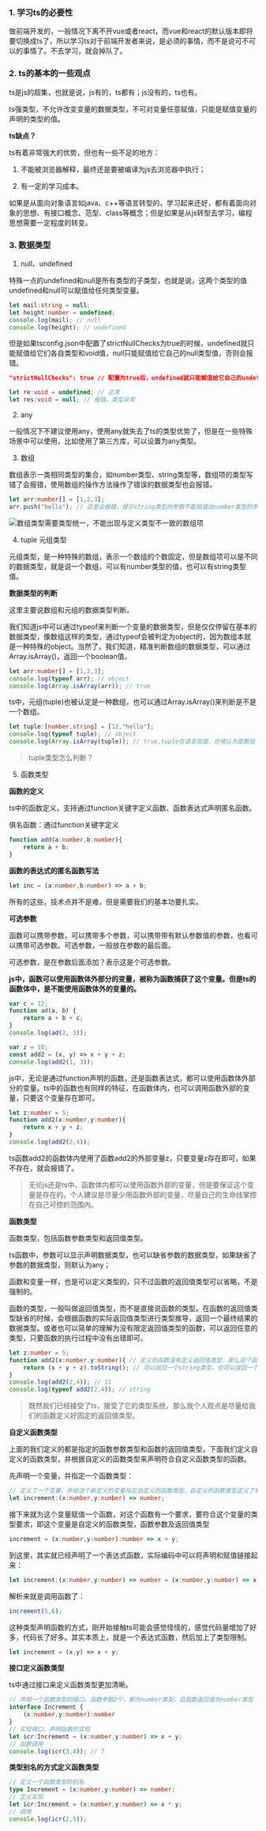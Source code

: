 ### 1. 学习ts的必要性

做前端开发的，一般情况下离不开vue或者react，而vue和react的默认版本即将要切换成ts了，所以学习ts对于前端开发者来说，是必须的事情，而不是说可不可以的事情了。不去学习，就会掉队了。

### 2. ts的基本的一些观点

ts是js的超集，也就是说，js有的，ts都有；js没有的，ts也有。

ts强类型，不允许改变变量的数据类型，不可对变量任意赋值，只能是赋值变量的声明的类型的值。

**ts缺点？**

ts有着非常强大的优势，但也有一些不足的地方：

1. 不能被浏览器解释，最终还是要被编译为js去浏览器中执行；

2. 有一定的学习成本。

如果是从面向对象语言如java、c++等语言转型的，学习起来还好，都有着面向对象的思想、有接口概念、范型、class等概念；但是如果是从js转型去学习，编程思想需要一定程度的转变。

### 3. 数据类型

1. null、undefined

特殊一点的undefined和null是所有类型的子类型，也就是说，这两个类型的值undefined和null可以赋值给任何类型变量。

```ts
let mail:string = null;
let height:number = undefined;
console.log(mail); // null
console.log(height); // undefined
```

但是如果tsconfig.json中配置了strictNullChecks为true的时候，undefined就只能赋值给它们各自类型和void值，null只能赋值给它自己的null类型值，否则会报错。

```json
"strictNullChecks": true // 配置为true后，undefined就只能赋值给它自己的undefined和void类型值，null就只能赋值给它自己的null类型值
```

```ts
let re:void = undefined; // 正常
let res:void = null; // 报错，类型异常
```

2. any

一般情况下不建议使用any，使用any就失去了ts的类型优势了，但是在一些特殊场景中可以使用，比如使用了第三方库，可以设置为any类型。

3. 数组

数组表示一类相同类型的集合，如number类型、string类型等，数组项的类型写错了会报错，使用数组的操作方法操作了错误的数据类型也会报错。

```ts
let arr:number[] = [1,2,3];
arr.push("hello"); // 这里会报错，提示string类型的参数不能赋值给number类型的参数
```

![数组类型需要类型统一，不能出现与定义类型不一致的数组项](./images/i22.png)

4. tuple 元组类型

元组类型，是一种特殊的数组，表示一个数组的个数固定，但是数组项可以是不同的数据类型，就是说一个数组，可以有number类型的值，也可以有string类型值。

**数据类型的判断**

这里主要说数组和元组的数据类型判断。

我们知道js中可以通过typeof来判断一个变量的数据类型，但是仅仅停留在基本的数据类型，像数组这样的类型，通过typeof会被判定为object的，因为数组本就是一种特殊的object。当然了，我们知道，精准判断数组的数据类型，可以通过Array.isArray()，返回一个boolean值。

```ts
let arr:number[] = [1,2,3];
console.log(typeof arr); // object
console.log(Array.isArray(arr)); // true
```

ts中，元组(tuple)也被认定是一种数组，也可以通过Array.isArray()来判断是不是一个数组。

```ts
let tuple:[number,string] = [12,"hello"];
console.log(typeof tuple); // object
console.log(Array.isArray(tuple)); // true,tuple在语言层面，也被认为是数组
```

> tuple类型怎么判断？

5. 函数类型

**函数的定义**

ts中的函数定义，支持通过function关键字定义函数、函数表达式声明匿名函数。

俱名函数：通过function关键字定义

```ts
function add(a:number,b:number){
    return a + b;
}
```

**函数的表达式的匿名函数写法**

```ts
let inc = (a:number,b:number) => a + b;
```

所有的这些，技术点并不是难，但是需要我们的基本功要扎实。

**可选参数**

函数可以携带参数，可以携带多个参数，可以携带带有默认参数值的参数，也看可以携带可选参数。可选参数，一般放在参数的最后面。

可选参数，是在参数后面添加？表示这是个可选参数。

**js中，函数可以使用函数体外部分的变量，被称为函数捕获了这个变量。但是ts的函数体中，是不能使用函数体外的变量的。**

```js
var c = 12;
function ad(a, b) {
    return a + b + c;
}
console.log(ad(2, 3));

var z = 10;
const add2 = (x, y) => x + y + z;
console.log(add2(1, 3));
```
js中，无论是通过function声明的函数，还是函数表达式，都可以使用函数体外部分的变量。ts中的函数也有同样的特征，在函数体内，也可以调用函数外部的变量，只要这个变量存在即可。

```ts
let z:number = 5;
function add2(x:number,y:number){
    return x + y + z;
}
console.log(add2(2,4));
```
ts函数add2的函数体内使用了函数add2的外部变量z，只要变量z存在即可，如果不存在，就会报错了。

> 无论js还是ts中，函数体内都可以使用函数外部的变量，但是要保证这个变量是存在的。个人建议是尽量少用函数外部的变量，尽量自己的生命线掌控在自己可控的范围内。

**函数类型**

函数类型，包括函数参数类型和返回值类型。

ts函数中，参数可以显示声明数据类型，也可以缺省参数的数据类型，如果缺省了参数的数据类型，则默认为any；

函数和变量一样，也是可以定义类型的，只不过函数的返回值类型可以省略，不是强制的。

函数的类型，一般叫做返回值类型，而不是直接说函数的类型。在函数的返回值类型缺省的时候，会根据函数的实际返回值类型进行类型推导，返回一个最终结果的数据类型。或者也可以简单的理解为没有限定返回值类型的函数，可以返回任意的类型，只要函数的执行过程中没有出错即可。

```ts
let z:number = 5;
function add2(x:number,y:number){ // 定义的函数没有定义返回值类型，那么这个函数就可以返回任意类型的值
    return (x + y + z).toString(); // 可以返回一个string类型，也可以返回一个number类型
}
console.log(add2(2,4)); // 11
console.log(typeof add2(2,4)); // string
```

> 既然我们已经接受了ts，接受了它的类型系统，那么我个人观点是尽量给我们的函数定义好固定的返回值类型。

**自定义函数类型**

上面的我们定义的都是指定的函数参数类型和函数的返回值类型，下面我们定义自定义的函数类型，并根据自定义的函数类型来声明符合自定义函数类型的函数。

先声明一个变量，并指定一个函数类型：

```ts
// 定义了一个变量，并给这个新定义的变量指定自定义的函数类型，自定义的函数类型定义了参数数量和参数的数据类型，以及函数的返回值类型
let increment:(x:number,y:number) => number;
```

接下来就为这个变量赋值一个函数，对这个函数有一个要求，要符合这个变量的类型要求，即这个变量是自定义的函数类型，函数参数及返回值类型

```ts
increment = (x:number,y:number):number => x + y;
```

到这里，其实就已经声明了一个表达式函数，实际编码中可以将声明和赋值链接起来：

```ts
let increment:(x:number,y:number) => number = (x:number,y:number) => x + y;
```

解析来就是调用函数了：

```ts
increment(5,6);
```

这种类型声明函数的方式，刚开始接触ts可能会感觉怪怪的，感觉代码量增加了好多，代码长了好多。其实本质上，就是一个表达式函数，然后加上了类型限制。

```js
let increment = (x,y) => x + y;
```

**接口定义函数类型**

ts中通过接口来定义函数类型更加清晰。

```ts
// 声明一个函数类型的接口，函数参数2个，都为number类型，且函数返回值为number类型
interface Increment {
    (x:number,y:number):number
}
// 实现接口，声明函数的实现
let icr:Increment = (x:number,y:number) => x + y;
// 函数调用
console.log(icr(3,4)); // 7
```

**类型别名的方式定义函数类型**

```ts
// 定义一个函数类型的别名
type Increment = (x:number,y:number) => number;
// 定义实现
let icr:Increment = (x:number,y:number) => x * y;
// 调用
console.log(icr(2,5));
```